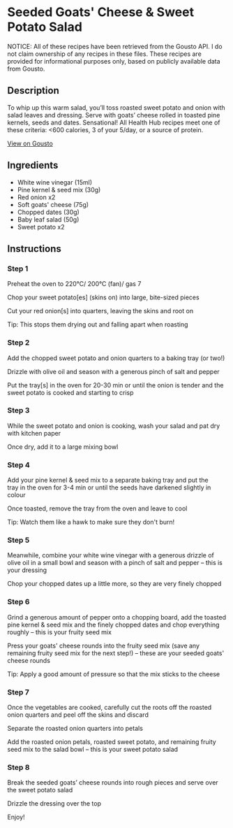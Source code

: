 # Seeded Goats' Cheese & Sweet Potato Salad

NOTICE: All of these recipes have been retrieved from the Gousto API. I do not claim ownership of any recipes in these files. These recipes are provided for informational purposes only, based on publicly available data from Gousto.

## Description

To whip up this warm salad, you’ll toss roasted sweet potato and onion with salad leaves and dressing. Serve with goats’ cheese rolled in toasted pine kernels, seeds and dates. Sensational! All Health Hub recipes meet one of these criteria: <600 calories, 3 of your 5/day, or a source of protein.

[View on Gousto](https://www.gousto.co.uk/recipes/cookbook/seeded-goats-cheese-sweet-potato-salad)

## Ingredients

- White wine vinegar (15ml)
- Pine kernel & seed mix (30g)
- Red onion x2
- Soft goats' cheese (75g)
- Chopped dates (30g)
- Baby leaf salad (50g)
- Sweet potato x2

## Instructions


### Step 1

Preheat the oven to 220°C/ 200°C (fan)/ gas 7

Chop your sweet potato[es] (skins on) into large, bite-sized pieces

Cut your red onion[s] into quarters, leaving the skins and root on

Tip: This stops them drying out and falling apart when roasting


### Step 2

Add the chopped sweet potato and onion quarters to a baking tray (or two!)

Drizzle with olive oil and season with a generous pinch of salt and pepper

Put the tray[s] in the oven for 20-30 min or until the onion is tender and the sweet potato is cooked and starting to crisp


### Step 3

While the sweet potato and onion is cooking, wash your salad and pat dry with kitchen paper

Once dry, add it to a large mixing bowl


### Step 4

Add your pine kernel & seed mix to a separate baking tray and put the tray in the oven for 3-4 min or until the seeds have darkened slightly in colour

Once toasted, remove the tray from the oven and leave to cool

Tip: Watch them like a hawk to make sure they don't burn!


### Step 5

Meanwhile, combine your white wine vinegar with a generous drizzle of olive oil in a small bowl and season with a pinch of salt and pepper – this is your dressing

Chop your chopped dates up a little more, so they are very finely chopped


### Step 6

Grind a generous amount of pepper onto a chopping board, add the toasted pine kernel & seed mix and the finely chopped dates and chop everything roughly – this is your fruity seed mix

Press your goats' cheese rounds into the fruity seed mix (save any remaining fruity seed mix for the next step!) – these are your seeded goats' cheese rounds

Tip: Apply a good amount of pressure so that the mix sticks to the cheese


### Step 7

Once the vegetables are cooked, carefully cut the roots off the roasted onion quarters and peel off the skins and discard

Separate the roasted onion quarters into petals

Add the roasted onion petals, roasted sweet potato, and remaining fruity seed mix to the salad bowl – this is your sweet potato salad

### Step 8

Break the seeded goats’ cheese rounds into rough pieces and serve over the sweet potato salad

Drizzle the dressing over the top

Enjoy!

